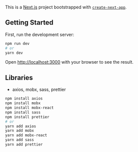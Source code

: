 This is a [Next.js](https://nextjs.org/) project bootstrapped with [`create-next-app`](https://github.com/vercel/next.js/tree/canary/packages/create-next-app).

## Getting Started

First, run the development server:

```bash
npm run dev
# or
yarn dev
```

Open [http://localhost:3000](http://localhost:3000) with your browser to see the result.

## Libraries

- axios, mobx, sass, prettier

```bash
npm install axios
npm install mobx
npm install mobx-react
npm install sass
npm install prettier
# or
yarn add axios
yarn add mobx
yarn add mobx-react
yarn add sass
yarn add prettier
```



